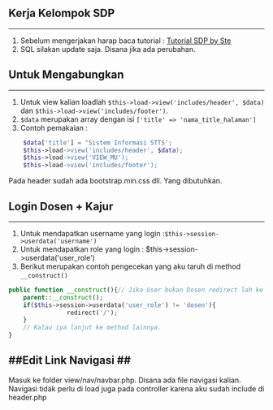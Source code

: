 ## Kerja Kelompok SDP ##
----------
 
 1. Sebelum mengerjakan harap baca tutorial :  [Tutorial  SDP by Ste](https://www.dropbox.com/s/jcn2rio9g7rs1pp/Tutorial%20GITHUB%20untuk%20SDP.pdf?dl=0)
 2. SQL silakan update saja. Disana jika ada perubahan.
 

## Untuk Mengabungkan ##
----------

 1. Untuk view kalian loadlah `$this->load->view('includes/header', $data)` dan `$this->load->view('includes/footer')`. 
 2. `$data` merupakan array dengan isi `['title' => 'nama_title_halaman']`
 3. Contoh pemakaian :

```PHP
    $data['title'] = "Sistem Informasi STTS';
    $this->load->view('includes/header', $data);
    $this->load->view('VIEW_MU');
    $this->load->view('includes/footer');
```

Pada header sudah ada bootstrap.min.css dll. Yang dibutuhkan.

## Login Dosen + Kajur ##
----------

 1. Untuk mendapatkan username yang login  :`$this->session->userdata('username')`
 2. Untuk mendapatkan role yang login : $this->session->userdata('user_role')
 3. Berikut merupakan contoh pengecekan yang aku taruh di method `__construct()`


```PHP
public function __construct(){// Jika User bukan Dosen redirect lah ke halaman login
	parent::__construct();
	if($this->session->userdata('user_role') != 'dosen'){
                redirect('/');
    }
	// Kalau iya lanjut ke method lainnya.
}
```

##Edit Link Navigasi ##
----------
Masuk ke folder view/nav/navbar.php. Disana ada file navigasi kalian.
Navigasi tidak perlu di load juga pada controller karena aku sudah include di header.php